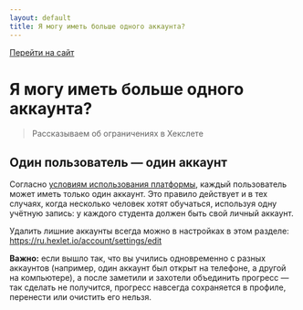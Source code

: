```yaml
---
layout: default
title: Я могу иметь больше одного аккаунта?
---
```


[Перейти на сайт](https://ru.hexlet.io)

# Я могу иметь больше одного аккаунта?

> Рассказываем об ограничениях в Хекслете

## Один пользователь — один аккаунт

Согласно [условиям использования платформы](https://ru.hexlet.io/pages/tos), каждый пользователь может иметь только один аккаунт. Это правило действует и в тех случаях, 
когда несколько человек хотят обучаться, используя одну учётную запись: у каждого студента должен быть свой личный аккаунт.

Удалить лишние аккаунты всегда можно в настройках в этом разделе: https://ru.hexlet.io/account/settings/edit

**Важно:** если вышло так, что вы учились одновременно с разных аккаунтов (например, один аккаунт был открыт на телефоне, а другой на компьютере),
а после заметили и захотели объединить прогресс — так сделать не получится, прогресс навсегда сохраняется в профиле, перенести или очистить его нельзя.
